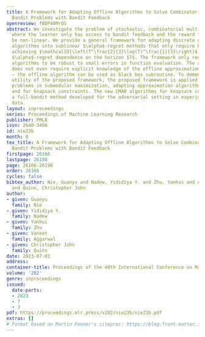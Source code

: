 ```yaml
---
title: A Framework for Adapting Offline Algorithms to Solve Combinatorial Multi-Armed
  Bandit Problems with Bandit Feedback
openreview: fBDP40MrQS
abstract: We investigate the problem of stochastic, combinatorial multi-armed bandits
  where the learner only has access to bandit feedback and the reward function can
  be non-linear. We provide a general framework for adapting discrete offline approximation
  algorithms into sublinear $\alpha$-regret methods that only require bandit feedback,
  achieving $\mathcal{O}\left(T^\frac{2}{3}\log(T)^\frac{1}{3}\right)$ expected cumulative
  $\alpha$-regret dependence on the horizon $T$. The framework only requires the offline
  algorithms to be robust to small errors in function evaluation. The adaptation procedure
  does not even require explicit knowledge of the offline approximation algorithm
  — the offline algorithm can be used as black box subroutine. To demonstrate the
  utility of the proposed framework, the proposed framework is applied to multiple
  problems in submodular maximization, adapting approximation algorithms for cardinality
  and for knapsack constraints. The new CMAB algorithms for knapsack constraints outperform
  a full-bandit method developed for the adversarial setting in experiments with real-world
  data.
layout: inproceedings
series: Proceedings of Machine Learning Research
publisher: PMLR
issn: 2640-3498
id: nie23b
month: 0
tex_title: A Framework for Adapting Offline Algorithms to Solve Combinatorial Multi-Armed
  Bandit Problems with Bandit Feedback
firstpage: 26166
lastpage: 26198
page: 26166-26198
order: 26166
cycles: false
bibtex_author: Nie, Guanyu and Nadew, Yididiya Y. and Zhu, Yanhui and Aggarwal, Vaneet
  and Quinn, Christopher John
author:
- given: Guanyu
  family: Nie
- given: Yididiya Y.
  family: Nadew
- given: Yanhui
  family: Zhu
- given: Vaneet
  family: Aggarwal
- given: Christopher John
  family: Quinn
date: 2023-07-03
address: 
container-title: Proceedings of the 40th International Conference on Machine Learning
volume: '202'
genre: inproceedings
issued:
  date-parts:
  - 2023
  - 7
  - 3
pdf: https://proceedings.mlr.press/v202/nie23b/nie23b.pdf
extras: []
# Format based on Martin Fenner's citeproc: https://blog.front-matter.io/posts/citeproc-yaml-for-bibliographies/
---
```

